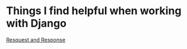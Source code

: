 # Things I find helpful when working with Django



<p><a href="" target="_blank">Resquest and Response</a></p>

